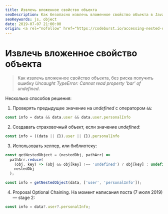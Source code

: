 ```yaml
---
title: Извлечь вложенное свойство объекта
seoDescription: Как безопасно извлечь вложенное свойство объекта в JavaScript?
seoKeywords: js, object
date: 2019-07-07 21:00:00
origin: <a rel="nofollow" href="https://codeburst.io/accessing-nested-objects-in-javascript-c2ed249fe576" target="_blank">Accessing Nested Objects in JavaScript</a>
---
```

# Извлечь вложенное свойство объекта

> Как извлечь вложенное свойство объекта, без риска получить ошибку *Uncaught TypeError: Cannot read property 'bar' of undefined*.

Несколько способов решения:

1. Проверять предыдущее значение на *undefined* с оператором ```&&```:

```js
const info = data && data.user && data.user.personalInfo
```

2. Создавать страховочный объект, если значение *undefined*:

```js
const info = ((data || {}).user || {}).personalInfo
```

3. Использовать хелпер, или библиотеку:

```js
const getNestedObject = (nestedObj, pathArr) => 
  pathArr.reduce(
    (obj, key) => (obj && obj[key] !== 'undefined') ? obj[key] : undefined,
    nestedObj
  );

const info = getNestedObject(data, ['user', 'personalInfo']);
```

4. Proposal Optional Chaining. На момент написания поста (7 июля 2019) &mdash; stage 2:

```js
const info = data?.user?.personalInfo;
```
